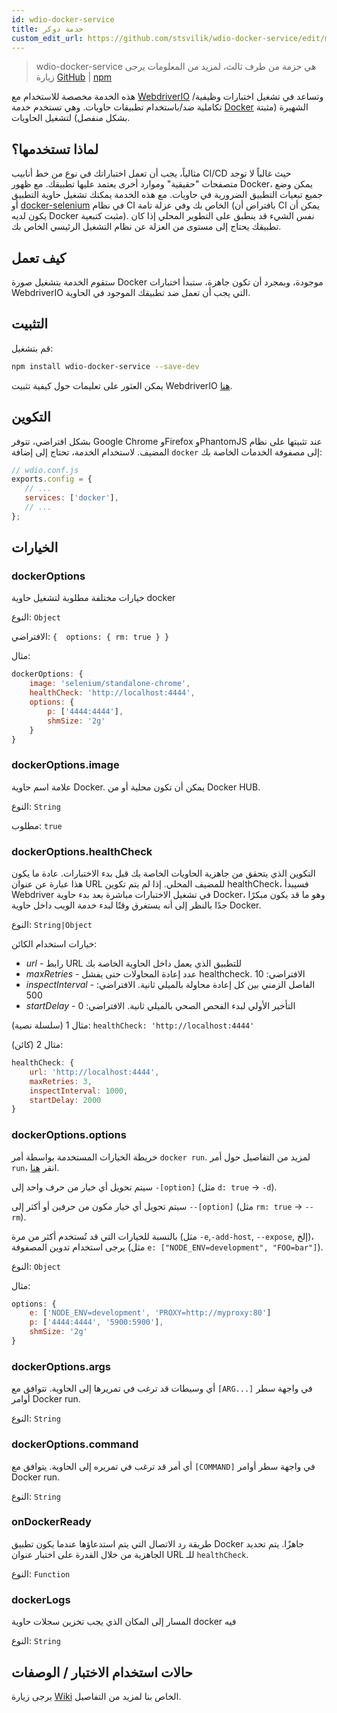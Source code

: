 ```yaml
---
id: wdio-docker-service
title: خدمة دوكر
custom_edit_url: https://github.com/stsvilik/wdio-docker-service/edit/master/README.md
---
```



> wdio-docker-service هي حزمة من طرف ثالث، لمزيد من المعلومات يرجى زيارة [GitHub](https://github.com/stsvilik/wdio-docker-service) | [npm](https://www.npmjs.com/package/wdio-docker-service)

هذه الخدمة مخصصة للاستخدام مع [WebdriverIO](http://webdriver.io/) وتساعد في تشغيل اختبارات وظيفية/تكاملية ضد/باستخدام تطبيقات حاويات. وهي تستخدم خدمة [Docker](https://www.docker.com/) الشهيرة (مثبتة بشكل منفصل) لتشغيل الحاويات.

## لماذا تستخدمها؟
مثالياً، يجب أن تعمل اختباراتك في نوع من خط أنابيب CI/CD حيث غالباً لا توجد متصفحات "حقيقية" وموارد أخرى يعتمد عليها تطبيقك. مع ظهور Docker، يمكن وضع جميع تبعيات التطبيق الضرورية في حاويات. مع هذه الخدمة يمكنك تشغيل حاوية التطبيق أو [docker-selenium](https://github.com/SeleniumHQ/docker-selenium) في نظام CI الخاص بك وفي عزلة تامة (بافتراض أن CI يمكن أن يكون لديه Docker مثبت كتبعية). نفس الشيء قد ينطبق على التطوير المحلي إذا كان تطبيقك يحتاج إلى مستوى من العزلة عن نظام التشغيل الرئيسي الخاص بك.

## كيف تعمل
ستقوم الخدمة بتشغيل صورة Docker موجودة، وبمجرد أن تكون جاهزة، ستبدأ اختبارات WebdriverIO التي يجب أن تعمل ضد تطبيقك الموجود في الحاوية.

## التثبيت

قم بتشغيل:

```bash
npm install wdio-docker-service --save-dev
```

يمكن العثور على تعليمات حول كيفية تثبيت WebdriverIO [هنا](https://webdriver.io/docs/gettingstarted).

## التكوين
بشكل افتراضي، تتوفر Google Chrome وFirefox وPhantomJS عند تثبيتها على نظام المضيف. 
لاستخدام الخدمة، تحتاج إلى إضافة `docker` إلى مصفوفة الخدمات الخاصة بك:

```javascript
// wdio.conf.js
exports.config = {
   // ...
   services: ['docker'],
   // ...
};
```

## الخيارات

### dockerOptions
خيارات مختلفة مطلوبة لتشغيل حاوية docker

النوع: `Object`

الافتراضي: `{ 
    options: {
        rm: true
    }
}`

مثال:

```javascript
dockerOptions: {
    image: 'selenium/standalone-chrome',
    healthCheck: 'http://localhost:4444',
    options: {
        p: ['4444:4444'],
        shmSize: '2g'
    }
}
```

### dockerOptions.image
علامة اسم حاوية Docker. يمكن أن تكون محلية أو من Docker HUB.

النوع: `String`

مطلوب: `true`

### dockerOptions.healthCheck
التكوين الذي يتحقق من جاهزية الحاويات الخاصة بك قبل بدء الاختبارات. عادة ما يكون هذا عبارة عن عنوان URL للمضيف المحلي.
إذا لم يتم تكوين healthCheck، فسيبدأ Webdriver في تشغيل الاختبارات مباشرة بعد بدء حاوية Docker، وهو ما قد يكون مبكرًا جدًا بالنظر إلى أنه يستغرق وقتًا لبدء خدمة الويب داخل حاوية Docker.

النوع: `String|Object`

خيارات استخدام الكائن:
- *url* - رابط URL للتطبيق الذي يعمل داخل الحاوية الخاصة بك
- *maxRetries* - عدد إعادة المحاولات حتى يفشل healthcheck. الافتراضي: 10
- *inspectInterval* - الفاصل الزمني بين كل إعادة محاولة بالميلي ثانية. الافتراضي: 500
- *startDelay* - التأخير الأولي لبدء الفحص الصحي بالميلي ثانية. الافتراضي: 0

مثال 1 (سلسلة نصية): `healthCheck: 'http://localhost:4444'`

مثال 2 (كائن):

```javascript
healthCheck: {
    url: 'http://localhost:4444',
    maxRetries: 3,
    inspectInterval: 1000,
    startDelay: 2000
}
```

### dockerOptions.options
خريطة الخيارات المستخدمة بواسطة أمر `docker run`. لمزيد من التفاصيل حول أمر `run`، انقر [هنا](https://docs.docker.com/edge/engine/reference/commandline/run/).

سيتم تحويل أي خيار من حرف واحد إلى `-[option]` (مثل `d: true` -> `-d`). 

سيتم تحويل أي خيار مكون من حرفين أو أكثر إلى `--[option]` (مثل `rm: true` -> `--rm`). 

بالنسبة للخيارات التي قد تُستخدم أكثر من مرة (مثل `-e`,`-add-host`, `--expose`, إلخ)، يرجى استخدام تدوين المصفوفة (مثل `e: ["NODE_ENV=development", "FOO=bar"]`).

النوع: `Object`

مثال:

```javascript
options: {
    e: ['NODE_ENV=development', 'PROXY=http://myproxy:80']
    p: ['4444:4444', '5900:5900'],
    shmSize: '2g'
}
```

### dockerOptions.args
أي وسيطات قد ترغب في تمريرها إلى الحاوية. تتوافق مع `[ARG...]` في واجهة سطر أوامر Docker run.

النوع: `String`

### dockerOptions.command
أي أمر قد ترغب في تمريره إلى الحاوية. يتوافق مع `[COMMAND]` في واجهة سطر أوامر Docker run.

النوع: `String`

### onDockerReady
طريقة رد الاتصال التي يتم استدعاؤها عندما يكون تطبيق Docker جاهزًا. يتم تحديد الجاهزية من خلال القدرة على اختبار عنوان URL للـ `healthCheck`.

النوع: `Function`

### dockerLogs
المسار إلى المكان الذي يجب تخزين سجلات حاوية docker فيه

النوع: `String`

## حالات استخدام الاختبار / الوصفات
يرجى زيارة [Wiki](https://github.com/stsvilik/wdio-docker-service/wiki) الخاص بنا لمزيد من التفاصيل.